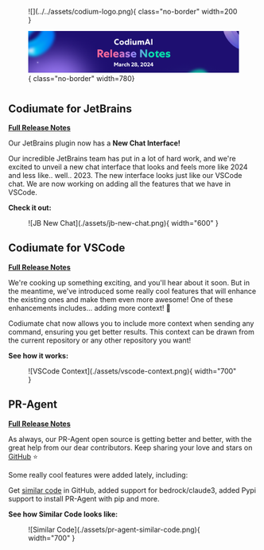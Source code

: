<figure markdown="1">
![](../../assets/codium-logo.png){ class="no-border" width=200 }

![](./assets/all%20release%20notes.png){ class="no-border" width=780}
</figure>

#
## Codiumate for JetBrains

**[Full Release Notes](./codiumate-jb.md)**

Our JetBrains plugin now has a **New Chat Interface!**

Our incredible JetBrains team has put in a lot of hard work, and we're excited to unveil a new chat interface that looks and feels more like 2024 and less like.. well.. 2023. The new interface looks just like our VSCode chat. We are now working on adding all the features that we have in VSCode.

**Check it out:**

<figure markdown="1">
![JB New Chat](./assets/jb-new-chat.png){ width="600" }
</figure>


## Codiumate for VSCode

**[Full Release Notes](./codiumate-vscode.md)**

We're cooking up something exciting, and you'll hear about it soon. But in the meantime, we've introduced some really cool features that will enhance the existing ones and make them even more awesome! One of these enhancements includes... adding more context! 🍾

Codiumate chat now allows you to include more context when sending any command, ensuring you get better results. This context can be drawn from the current repository or any other repository you want!

**See how it works:**

<figure markdown="1">
![VSCode Context](./assets/vscode-context.png){ width="700" }
</figure>



## PR-Agent

**[Full Release Notes](./pr-agent.md)**

As always, our PR-Agent open source is getting better and better, with the great help from our dear contributors. Keep sharing your love and stars on [GitHub](https://github.com/Codium-ai/pr-agent/) ⭐️

Some really cool features were added lately, including:

Get [similar code](https://pr-agent-docs.codium.ai/tools/similar_code/) in GitHub, added support for bedrock/claude3, added Pypi support to install PR-Agent with pip and more.

**See how Similar Code looks like:**

<figure markdown="1">
![Similar Code](./assets/pr-agent-similar-code.png){ width="700" }
</figure>

